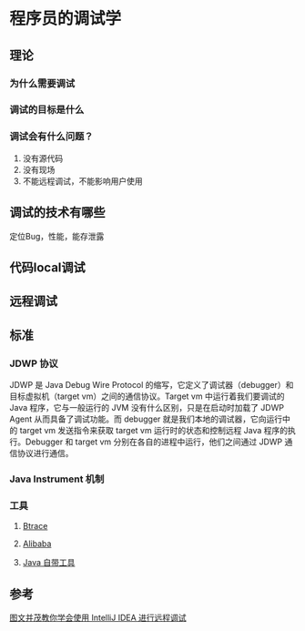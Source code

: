 # 程序员的调试学

## 理论

### 为什么需要调试


### 调试的目标是什么

### 调试会有什么问题？

1. 没有源代码
2. 没有现场
3. 不能远程调试，不能影响用户使用

## 调试的技术有哪些

定位Bug，性能，能存泄露

## 代码local调试

## 远程调试

## 标准

### JDWP 协议

JDWP 是 Java Debug Wire Protocol 的缩写，它定义了调试器（debugger）和目标虚拟机（target vm）之间的通信协议。Target vm 中运行着我们要调试的 Java 程序，它与一般运行的 JVM 没有什么区别，只是在启动时加载了 JDWP Agent 从而具备了调试功能。而 debugger 就是我们本地的调试器，它向运行中的 target vm 发送指令来获取 target vm 运行时的状态和控制远程 Java 程序的执行。Debugger 和 target vm 分别在各自的进程中运行，他们之间通过 JDWP 通信协议进行通信。

### Java Instrument 机制


### 工具

1. [Btrace]()

2. [Alibaba](https://github.com/alibaba/arthas)
3. [Java 自带工具]()

## 参考
[图文并茂教你学会使用 IntelliJ IDEA 进行远程调试](https://juejin.im/post/5de68796518825124c50bb75?utm_source=gold_browser_extension)